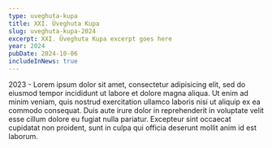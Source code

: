 ```yaml
---
type: uveghuta-kupa
title: XXI. Üveghuta Kupa
slug: uveghuta-kupa-2024
excerpt: XXI. Üveghuta Kupa excerpt goes here
year: 2024
pubDate: 2024-10-06
includeInNews: true
---
```


2023 - Lorem ipsum dolor sit amet, consectetur adipisicing elit, sed do eiusmod tempor incididunt ut labore et dolore magna aliqua. Ut enim ad minim veniam, quis nostrud exercitation ullamco laboris nisi ut aliquip ex ea commodo consequat. Duis aute irure dolor in reprehenderit in voluptate velit esse cillum dolore eu fugiat nulla pariatur. Excepteur sint occaecat cupidatat non proident, sunt in culpa qui officia deserunt mollit anim id est laborum.
